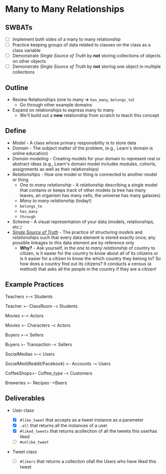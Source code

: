 # Many to Many Relationships

## SWBATs

* [ ] Implement both sides of a many to many relationship
* [ ] Practice keeping groups of data related to classes on the class as a class variable
* [ ] Demonstrate _Single Source of Truth_ by **not** storing collections of objects on other objects
* [ ] Demonstrate _Single Source of Truth_ by **not** storing one object in multiple collections

## Outline

* Review Relationships (one to many => `has_many`, `belongs_to`)
  * Go through other example domains
* Expand on relationships to express many to many
  * We'll build out a **new** relationship from scratch to teach this concept

## Define
* _Model_ - A class whose primary responsibility is to store data
* _Domain_ - The subject matter of the problem, (e.g., Learn's domain is online education)
* _Domain modeling_ - Creating models for your domain to represent real or abstract ideas (e.g., Learn's domain model includes modules, cohorts, assignments as well as their relationships)
* _Relationships_ - How one model or thing is connected to another model or thing
  * _One to many relationship_ - A relationship describing a single model that contains or keeps track of other models (a tree has many leaves, an organism has many cells, the universe has many galaxies)
  * _Many to many relationship_ (today!)
  * `belongs_to`
  * `has_many`
  * `through`
* _Schema_ - A visual representation of your data (models, relationships, etc.)
* [_Single Source of Truth_](https://en.wikipedia.org/wiki/Single_source_of_truth) - The practice of structuring _models_ and _relationships_ such that every data element is stored exactly once; any possible linkages to this data element are by reference only
  * **Why?** - Ask yourself, in the _one to many relationship_ of country to citizen, is it easier for the country to know about all of its citizens or is it easier for a citizen to know the which country they belong to? So how does a country find out its citizens? It conducts a census (a method) that asks all the people in the country if they are a citizen!

## Example Practices
Teachers >-< Students

Teacher >- ClassRoom -< Students

Movies >-< Actors

Movies >- Characters -< Actors

Buyers >-< Sellers

Buyers >- Transaction -< Sellers

SocialMedias >-< Users

SocialMed(Reddit/Facebook) >- Accounts -< Users

CoffeeShops>- Coffee_type -< Customers

Breweries >- Recipes -<Beers


## Deliverables
- User class
  - [x] `#like_tweet` that accepts as a tweet instance as a parameter
  - [x] `.all` that returns all the instances of a user.
  - [x] `#liked_tweets` that returns acollection of all the tweets this userhas liked
  - [ ] `#unlike_tweet`
- Tweet class

  - [ ] `#likers` that returns a collection ofall the Users who have liked this tweet
